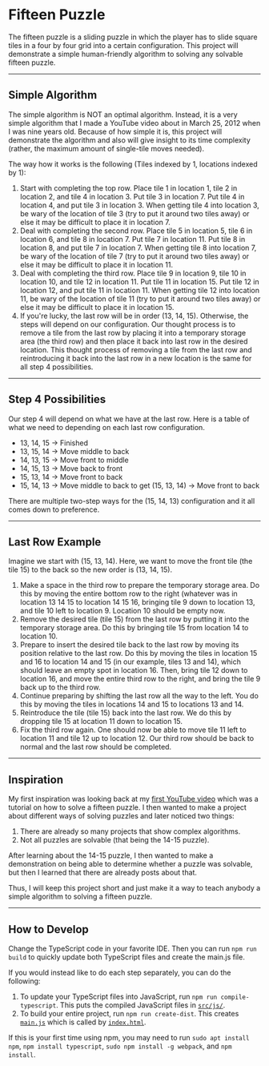 # Fifteen Puzzle

The fifteen puzzle is a sliding puzzle in which the player has to slide square tiles in a four by four grid into a certain configuration.
This project will demonstrate a simple human-friendly algorithm to solving any solvable fifteen puzzle.

---

## Simple Algorithm

The simple algorithm is NOT an optimal algorithm. Instead, it is a very simple algorithm that I made a YouTube video about in March 25, 2012 when I was nine years old. Because of how simple it is, this project will demonstrate the algorithm and also will give insight to its time complexity (rather, the maximum amount of single-tile moves needed).

The way how it works is the following (Tiles indexed by 1, locations indexed by 1):

1. Start with completing the top row. Place tile 1 in location 1, tile 2 in location 2, and tile 4 in location 3. Put tile 3 in location 7. Put tile 4 in location 4, and put tile 3 in location 3. When getting tile 4 into location 3, be wary of the location of tile 3 (try to put it around two tiles away) or else it may be difficult to place it in location 7.
2. Deal with completing the second row. Place tile 5 in location 5, tile 6 in location 6, and tile 8 in location 7. Put tile 7 in location 11. Put tile 8 in location 8, and put tile 7 in location 7. When getting tile 8 into location 7, be wary of the location of tile 7 (try to put it around two tiles away) or else it may be difficult to place it in location 11.
3. Deal with completing the third row. Place tile 9 in location 9, tile 10 in location 10, and tile 12 in location 11. Put tile 11 in location 15. Put tile 12 in location 12, and put tile 11 in location 11. When getting tile 12 into location 11, be wary of the location of tile 11 (try to put it around two tiles away) or else it may be difficult to place it in location 15.
4. If you're lucky, the last row will be in order (13, 14, 15). Otherwise, the steps will depend on our configuration. Our thought process is to remove a tile from the last row by placing it into a temporary storage area (the third row) and then place it back into last row in the desired location. This thought process of removing a tile from the last row and reintroducing it back into the last row in a new location is the same for all step 4 possibilities.

---

## Step 4 Possibilities

Our step 4 will depend on what we have at the last row. Here is a table of what we need to depending on each last row configuration.

- 13, 14, 15 &rarr; Finished
- 13, 15, 14 &rarr; Move middle to back
- 14, 13, 15 &rarr; Move front to middle
- 14, 15, 13 &rarr; Move back to front
- 15, 13, 14 &rarr; Move front to back
- 15, 14, 13 &rarr; Move middle to back to get (15, 13, 14) &rarr; Move front to back

There are multiple two-step ways for the (15, 14, 13) configuration and it all comes down to preference.

---

## Last Row Example

Imagine we start with (15, 13, 14). Here, we want to move the front tile (the tile 15) to the back so the new order is (13, 14, 15).

1. Make a space in the third row to prepare the temporary storage area. Do this by moving the entire bottom row to the right (whatever was in location 13 14 15 to location 14 15 16, bringing tile 9 down to location 13, and tile 10 left to location 9. Location 10 should be empty now.
2. Remove the desired tile (tile 15) from the last row by putting it into the temporary storage area. Do this by bringing tile 15 from location 14 to location 10. 
3. Prepare to insert the desired tile back to the last row by moving its position relative to the last row. Do this by moving the tiles in location 15 and 16 to location 14 and 15 (in our example, tiles 13 and 14), which should leave an empty spot in location 16. Then, bring tile 12 down to location 16, and move the entire third row to the right, and bring the tile 9 back up to the third row. 
4. Continue preparing by shifting the last row all the way to the left. You do this by moving the tiles in locations 14 and 15 to locations 13 and 14.
5. Reintroduce the tile (tile 15) back into the last row. We do this by dropping tile 15 at location 11 down to location 15. 
6. Fix the third row again. One should now be able to move tile 11 left to location 11 and tile 12 up to location 12. Our third row should be back to normal and the last row should be completed.

---

## Inspiration

My first inspiration was looking back at my [first YouTube video](https://youtu.be/lqETgXkiYu4?feature=shared) which was a tutorial on how to solve a fifteen puzzle. I then wanted to make a project about different ways of solving puzzles and later noticed two things:

1. There are already so many projects that show complex algorithms.
2. Not all puzzles are solvable (that being the 14-15 puzzle).

After learning about the 14-15 puzzle, I then wanted to make a demonstration on being able to determine whether a puzzle was solvable, but then I learned that there are already posts about that.

Thus, I will keep this project short and just make it a way to teach anybody a simple algorithm to solving a fifteen puzzle.

---

## How to Develop

Change the TypeScript code in your favorite IDE. Then you can run ```npm run build``` to quickly update both TypeScript files and create the main.js file.

If you would instead like to do each step separately, you can do the following:
1. To update your TypeScript files into JavaScript, run ```npm run compile-typescript```.
This puts the compiled JavaScript files in [```src/js/```](src/js/).
2. To build your entire project, run ```npm run create-dist```. This creates [```main.js```](dist/main.js) which is called by [```index.html```](index.html).

If this is your first time using npm, you may need to run ```sudo apt install npm```, ```npm install typescript```, ```sudo npm install -g webpack```, and ```npm install```.
